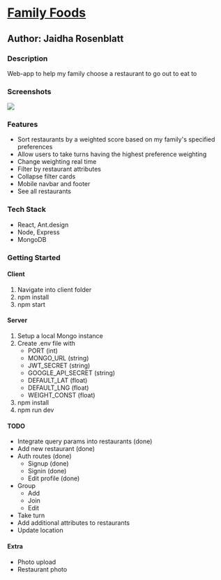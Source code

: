 # [Family Foods](https://family-foods.netlify.app)

## Author: Jaidha Rosenblatt

### Description

Web-app to help my family choose a restaurant to go out to eat to

### Screenshots

![](https://i.imgur.com/EuYpfKF.png)

### Features

- Sort restaurants by a weighted score based on my family's specified preferences
- Allow users to take turns having the highest preference weighting
- Change weighting real time
- Filter by restaurant attributes
- Collapse filter cards
- Mobile navbar and footer
- See all restaurants

### Tech Stack

- React, Ant.design
- Node, Express
- MongoDB

### Getting Started

#### Client

1. Navigate into client folder
2. npm install
3. npm start

#### Server

1. Setup a local Mongo instance
2. Create .env file with
   - PORT (int)
   - MONGO_URL (string)
   - JWT_SECRET (string)
   - GOOGLE_API_SECRET (string)
   - DEFAULT_LAT (float)
   - DEFAULT_LNG (float)
   - WEIGHT_CONST (float)
3. npm install
4. npm run dev

#### TODO

- Integrate query params into restaurants (done)
- Add new restaurant (done)
- Auth routes (done)
  - Signup (done)
  - Signin (done)
  - Edit profile (done)
- Group
  - Add
  - Join
  - Edit
- Take turn
- Add additional attributes to restaurants
- Update location

#### Extra

- Photo upload
- Restaurant photo
